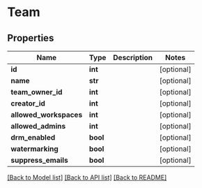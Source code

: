 # Team

## Properties
Name | Type | Description | Notes
------------ | ------------- | ------------- | -------------
**id** | **int** |  | [optional] 
**name** | **str** |  | [optional] 
**team_owner_id** | **int** |  | [optional] 
**creator_id** | **int** |  | [optional] 
**allowed_workspaces** | **int** |  | [optional] 
**allowed_admins** | **int** |  | [optional] 
**drm_enabled** | **bool** |  | [optional] 
**watermarking** | **bool** |  | [optional] 
**suppress_emails** | **bool** |  | [optional] 

[[Back to Model list]](../README.md#documentation-for-models) [[Back to API list]](../README.md#documentation-for-api-endpoints) [[Back to README]](../README.md)


